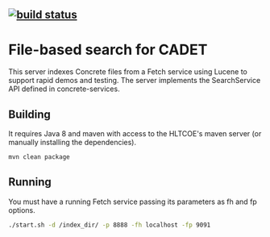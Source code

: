 [![build status](https://gitlab.hltcoe.jhu.edu/CADET/cadet-search-lucene/badges/master/build.svg)](https://gitlab.hltcoe.jhu.edu/CADET/cadet-search-lucene/commits/master)
---

File-based search for CADET
===============================
This server indexes Concrete files from a Fetch service using Lucene to support
rapid demos and testing.  The server implements the SearchService
API defined in concrete-services.

Building
---------------
It requires Java 8 and maven with access to the HLTCOE's maven server
(or manually installing the dependencies).

```bash
mvn clean package
```

Running
--------------
You must have a running Fetch service passing its parameters as fh and fp options.

```bash
./start.sh -d /index_dir/ -p 8888 -fh localhost -fp 9091
```

